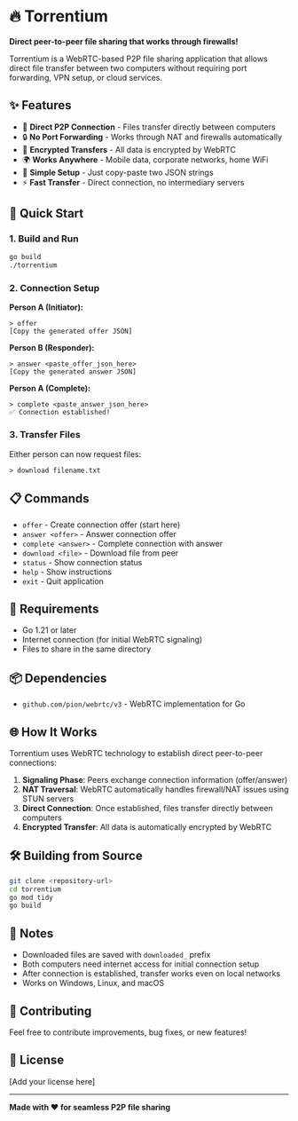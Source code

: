 # 🔥 Torrentium

**Direct peer-to-peer file sharing that works through firewalls!**

Torrentium is a WebRTC-based P2P file sharing application that allows direct file transfer between two computers without requiring port forwarding, VPN setup, or cloud services.

## ✨ Features

- 🚀 **Direct P2P Connection** - Files transfer directly between computers
- 🔒 **No Port Forwarding** - Works through NAT and firewalls automatically
- 🔐 **Encrypted Transfers** - All data is encrypted by WebRTC
- 🌍 **Works Anywhere** - Mobile data, corporate networks, home WiFi
- 📱 **Simple Setup** - Just copy-paste two JSON strings
- ⚡ **Fast Transfer** - Direct connection, no intermediary servers

## 🚀 Quick Start

### 1. Build and Run
```bash
go build
./torrentium
```

### 2. Connection Setup
**Person A (Initiator):**
```
> offer
[Copy the generated offer JSON]
```

**Person B (Responder):**
```
> answer <paste_offer_json_here>
[Copy the generated answer JSON]
```

**Person A (Complete):**
```
> complete <paste_answer_json_here>
✅ Connection established!
```

### 3. Transfer Files
Either person can now request files:
```
> download filename.txt
```

## 📋 Commands

- `offer` - Create connection offer (start here)
- `answer <offer>` - Answer connection offer
- `complete <answer>` - Complete connection with answer
- `download <file>` - Download file from peer
- `status` - Show connection status
- `help` - Show instructions
- `exit` - Quit application

## 🔧 Requirements

- Go 1.21 or later
- Internet connection (for initial WebRTC signaling)
- Files to share in the same directory

## 📦 Dependencies

- `github.com/pion/webrtc/v3` - WebRTC implementation for Go

## 🌐 How It Works

Torrentium uses WebRTC technology to establish direct peer-to-peer connections:

1. **Signaling Phase**: Peers exchange connection information (offer/answer)
2. **NAT Traversal**: WebRTC automatically handles firewall/NAT issues using STUN servers
3. **Direct Connection**: Once established, files transfer directly between computers
4. **Encrypted Transfer**: All data is automatically encrypted by WebRTC

## 🛠️ Building from Source

```bash
git clone <repository-url>
cd torrentium
go mod tidy
go build
```

## 📝 Notes

- Downloaded files are saved with `downloaded_` prefix
- Both computers need internet access for initial connection setup
- After connection is established, transfer works even on local networks
- Works on Windows, Linux, and macOS

## 🤝 Contributing

Feel free to contribute improvements, bug fixes, or new features!

## 📄 License

[Add your license here]

---

**Made with ❤️ for seamless P2P file sharing**
